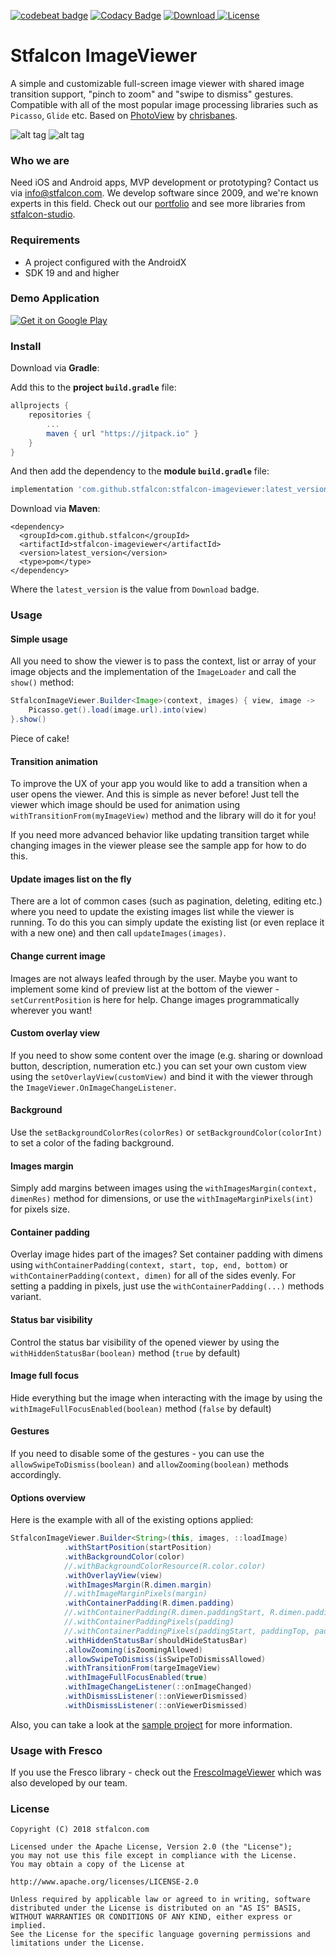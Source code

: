 [![codebeat badge](https://codebeat.co/badges/91ce76f4-cba6-4971-aad7-070e635d11be)](https://codebeat.co/projects/github-com-stfalcon-studio-stfalconimageviewer-master)
[![Codacy Badge](https://api.codacy.com/project/badge/Grade/23c4c8c6f44541a8bfdb0e385da2436a)](https://www.codacy.com/app/troy.carvill/StfalconImageViewer?utm_source=github.com&amp;utm_medium=referral&amp;utm_content=stfalcon-studio/StfalconImageViewer&amp;utm_campaign=Badge_Grade)
[![Download](https://api.bintray.com/packages/troy379/maven/StfalconImageViewer/images/download.svg) ](https://bintray.com/troy379/maven/StfalconImageViewer/_latestVersion)
[![License](https://img.shields.io/badge/License-Apache%202.0-blue.svg)](https://opensource.org/licenses/Apache-2.0)

# Stfalcon ImageViewer
A simple and customizable full-screen image viewer with shared image transition support, "pinch to zoom" and "swipe to dismiss" gestures. Compatible with all of the most popular image processing libraries such as `Picasso`, `Glide` etc.
Based on [PhotoView](https://github.com/chrisbanes/PhotoView) by [chrisbanes](https://github.com/chrisbanes).

![alt tag](images/image_viewer_main_demo.gif) ![alt tag](images/image_viewer_transition_demo.gif)

### Who we are
Need iOS and Android apps, MVP development or prototyping? Contact us via info@stfalcon.com. We develop software since 2009, and we're known experts in this field. Check out our [portfolio](https://stfalcon.com/en/portfolio) and see more libraries from [stfalcon-studio](https://stfalcon-studio.github.io/).

### Requirements
* A project configured with the AndroidX
* SDK 19 and and higher

### Demo Application
[![Get it on Google Play](https://play.google.com/intl/en_us/badges/images/badge_new.png)](https://play.google.com/store/apps/details?id=com.stfalcon.stfalconimageviewersample)

### Install
Download via **Gradle**:

Add this to the **project `build.gradle`** file:
```gradle
allprojects {
    repositories {
        ...
        maven { url "https://jitpack.io" }
    }
}
```

And then add the dependency to the **module `build.gradle`** file:
```gradle
implementation 'com.github.stfalcon:stfalcon-imageviewer:latest_version'
```

Download via **Maven**:
```
<dependency>
  <groupId>com.github.stfalcon</groupId>
  <artifactId>stfalcon-imageviewer</artifactId>
  <version>latest_version</version>
  <type>pom</type>
</dependency>
```

Where the `latest_version` is the value from `Download` badge.

### Usage
#### Simple usage
All you need to show the viewer is to pass the context, list or array of your image objects and the implementation of the `ImageLoader` and call the `show()` method:
```java
StfalconImageViewer.Builder<Image>(context, images) { view, image ->
    Picasso.get().load(image.url).into(view)
}.show()
```
Piece of cake!

#### Transition animation
To improve the UX of your app you would like to add a transition when a user opens the viewer. And this is simple as never before! Just tell the viewer which image should be used for animation using `withTransitionFrom(myImageView)` method and the library will do it for you!

If you need more advanced behavior like updating transition target while changing images in the viewer please see the sample app for how to do this.

#### Update images list on the fly
There are a lot of common cases (such as pagination, deleting, editing etc.) where you need to update the existing images list while the viewer is running. To do this you can simply update the existing list (or even replace it with a new one) and then call `updateImages(images)`.

#### Change current image
Images are not always leafed through by the user. Maybe you want to implement some kind of preview list at the bottom of the viewer - `setCurrentPosition` is here for help. Change images programmatically wherever you want!

#### Custom overlay view
If you need to show some content over the image (e.g. sharing or download button, description, numeration etc.) you can set your own custom view using the `setOverlayView(customView)` and bind it with the viewer through the `ImageViewer.OnImageChangeListener`.

#### Background
Use the `setBackgroundColorRes(colorRes)` or `setBackgroundColor(colorInt)` to set a color of the fading background.

#### Images margin
Simply add margins between images using the `withImagesMargin(context, dimenRes)` method for dimensions, or use the `withImageMarginPixels(int)` for pixels size.

#### Container padding
Overlay image hides part of the images? Set container padding with dimens using `withContainerPadding(context, start, top, end, bottom)` or `withContainerPadding(context, dimen)` for all of the sides evenly.
For setting a padding in pixels, just use the `withContainerPadding(...)` methods variant.

#### Status bar visibility
Control the status bar visibility of the opened viewer by using the `withHiddenStatusBar(boolean)` method (`true` by default)

#### Image full focus
Hide everything but the image when interacting with the image by using the `withImageFullFocusEnabled(boolean)` method (`false` by default)

#### Gestures
If you need to disable some of the gestures - you can use the `allowSwipeToDismiss(boolean)` and `allowZooming(boolean)` methods accordingly.

#### Options overview
Here is the example with all of the existing options applied:
```java
StfalconImageViewer.Builder<String>(this, images, ::loadImage)
            .withStartPosition(startPosition)
            .withBackgroundColor(color)
            //.withBackgroundColorResource(R.color.color)
            .withOverlayView(view)
            .withImagesMargin(R.dimen.margin)
            //.withImageMarginPixels(margin)
            .withContainerPadding(R.dimen.padding)
            //.withContainerPadding(R.dimen.paddingStart, R.dimen.paddingTop, R.dimen.paddingEnd, R.dimen.paddingBottom)
            //.withContainerPaddingPixels(padding)
            //.withContainerPaddingPixels(paddingStart, paddingTop, paddingEnd, paddingBottom)
            .withHiddenStatusBar(shouldHideStatusBar)
            .allowZooming(isZoomingAllowed)
            .allowSwipeToDismiss(isSwipeToDismissAllowed)
            .withTransitionFrom(targeImageView)
            .withImageFullFocusEnabled(true)
            .withImageChangeListener(::onImageChanged)
            .withDismissListener(::onViewerDismissed)
            .withDismissListener(::onViewerDismissed)
```

Also, you can take a look at the [sample project](https://github.com/stfalcon-studio/StfalconImageViewer/tree/master/sample) for more information.

### Usage with Fresco
If you use the Fresco library - check out the [FrescoImageViewer](https://github.com/stfalcon-studio/FrescoImageViewer) which was also developed by our team.

### License
```
Copyright (C) 2018 stfalcon.com

Licensed under the Apache License, Version 2.0 (the "License");
you may not use this file except in compliance with the License.
You may obtain a copy of the License at

http://www.apache.org/licenses/LICENSE-2.0

Unless required by applicable law or agreed to in writing, software
distributed under the License is distributed on an "AS IS" BASIS,
WITHOUT WARRANTIES OR CONDITIONS OF ANY KIND, either express or implied.
See the License for the specific language governing permissions and
limitations under the License.

```
